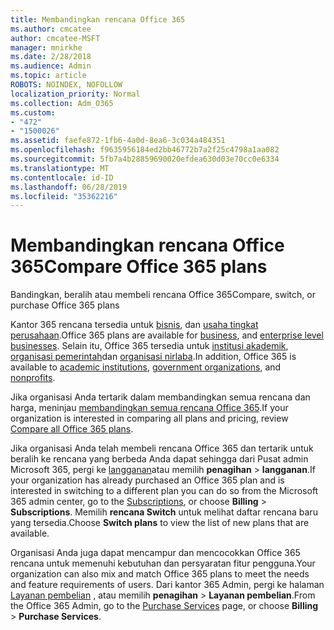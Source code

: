```yaml
---
title: Membandingkan rencana Office 365
ms.author: cmcatee
author: cmcatee-MSFT
manager: mnirkhe
ms.date: 2/28/2018
ms.audience: Admin
ms.topic: article
ROBOTS: NOINDEX, NOFOLLOW
localization_priority: Normal
ms.collection: Adm_O365
ms.custom:
- "472"
- "1500026"
ms.assetid: faefe872-1fb6-4a0d-8ea6-3c034a484351
ms.openlocfilehash: f9635956184ed2bb46772b7a2f25c4798a1aa082
ms.sourcegitcommit: 5fb7a4b28859690020efdea630d03e70cc0e6334
ms.translationtype: MT
ms.contentlocale: id-ID
ms.lasthandoff: 06/28/2019
ms.locfileid: "35362216"
---
```

# <a name="compare-office-365-plans"></a><span data-ttu-id="ba3b9-102">Membandingkan rencana Office 365</span><span class="sxs-lookup"><span data-stu-id="ba3b9-102">Compare Office 365 plans</span></span>

<span data-ttu-id="ba3b9-103">Bandingkan, beralih atau membeli rencana Office 365</span><span class="sxs-lookup"><span data-stu-id="ba3b9-103">Compare, switch, or purchase Office 365 plans</span></span>
  
<span data-ttu-id="ba3b9-104">Kantor 365 rencana tersedia untuk [bisnis](https://products.office.com/compare-all-microsoft-office-products?tab=2), dan [usaha tingkat perusahaan](https://products.office.com/business/compare-more-office-365-for-business-plans).</span><span class="sxs-lookup"><span data-stu-id="ba3b9-104">Office 365 plans are available for [business](https://products.office.com/compare-all-microsoft-office-products?tab=2), and [enterprise level businesses](https://products.office.com/business/compare-more-office-365-for-business-plans).</span></span> <span data-ttu-id="ba3b9-105">Selain itu, Office 365 tersedia untuk [institusi akademik](https://products.office.com/academic/compare-office-365-education-plans), [organisasi pemerintah](https://products.office.com/government/compare-office-365-government-plans)dan [organisasi nirlaba](https://products.office.com/nonprofit/office-365-nonprofit-plans-and-pricing?tab=1).</span><span class="sxs-lookup"><span data-stu-id="ba3b9-105">In addition, Office 365 is available to [academic institutions](https://products.office.com/academic/compare-office-365-education-plans), [government organizations](https://products.office.com/government/compare-office-365-government-plans), and [nonprofits](https://products.office.com/nonprofit/office-365-nonprofit-plans-and-pricing?tab=1).</span></span>
  
<span data-ttu-id="ba3b9-106">Jika organisasi Anda tertarik dalam membandingkan semua rencana dan harga, meninjau [membandingkan semua rencana Office 365](https://products.office.com/business/compare-more-office-365-for-business-plans).</span><span class="sxs-lookup"><span data-stu-id="ba3b9-106">If your organization is interested in comparing all plans and pricing, review [Compare all Office 365 plans](https://products.office.com/business/compare-more-office-365-for-business-plans).</span></span>
  
<span data-ttu-id="ba3b9-107">Jika organisasi Anda telah membeli rencana Office 365 dan tertarik untuk beralih ke rencana yang berbeda Anda dapat sehingga dari Pusat admin Microsoft 365, pergi ke [langganan](https://go.microsoft.com/fwlink/p/?linkid=842054)atau memilih **penagihan** \> **langganan**.</span><span class="sxs-lookup"><span data-stu-id="ba3b9-107">If your organization has already purchased an Office 365 plan and is interested in switching to a different plan you can do so from the Microsoft 365 admin center, go to the [Subscriptions](https://go.microsoft.com/fwlink/p/?linkid=842054), or choose **Billing** \> **Subscriptions**.</span></span> <span data-ttu-id="ba3b9-108">Memilih **rencana Switch** untuk melihat daftar rencana baru yang tersedia.</span><span class="sxs-lookup"><span data-stu-id="ba3b9-108">Choose **Switch plans** to view the list of new plans that are available.</span></span>
  
<span data-ttu-id="ba3b9-109">Organisasi Anda juga dapat mencampur dan mencocokkan Office 365 rencana untuk memenuhi kebutuhan dan persyaratan fitur pengguna.</span><span class="sxs-lookup"><span data-stu-id="ba3b9-109">Your organization can also mix and match Office 365 plans to meet the needs and feature requirements of users.</span></span> <span data-ttu-id="ba3b9-110">Dari kantor 365 Admin, pergi ke halaman [Layanan pembelian](https://go.microsoft.com/fwlink/p/?linkid=868433) , atau memilih **penagihan** \> **Layanan pembelian**.</span><span class="sxs-lookup"><span data-stu-id="ba3b9-110">From the Office 365 Admin, go to the [Purchase Services](https://go.microsoft.com/fwlink/p/?linkid=868433) page, or choose **Billing** \> **Purchase Services**.</span></span>
  